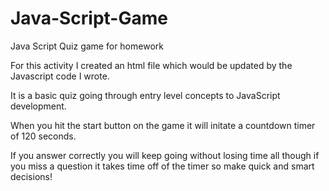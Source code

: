 # Java-Script-Game
Java Script Quiz game for homework

For this activity I created an html file which would be updated by the Javascript code I wrote.

It is a basic quiz going through entry level concepts to JavaScript development.

When you hit the start button on the game it will initate a countdown timer of 120 seconds.

If you answer correctly you will keep going without losing time all though if you miss a question it takes time off of the timer so make quick and smart decisions!

